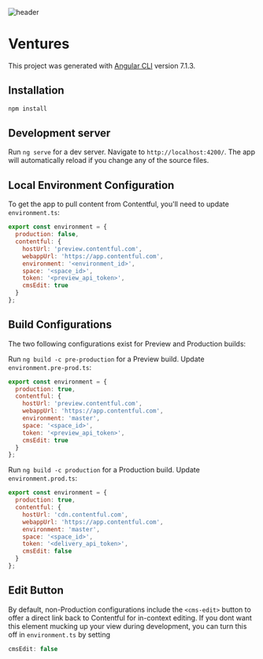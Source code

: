 ![header](http://citi.com/ventures/images/hero-v-arrow.svg)

# Ventures

This project was generated with [Angular CLI](https://github.com/angular/angular-cli) version 7.1.3.

## Installation
```sh
npm install
```

## Development server

Run `ng serve` for a dev server. Navigate to `http://localhost:4200/`. The app will automatically reload if you change any of the source files.

## Local Environment Configuration
To get the app to pull content from Contentful, you'll need to update `environment.ts`:

```js
export const environment = {
  production: false,
  contentful: {
    hostUrl: 'preview.contentful.com',
    webappUrl: 'https://app.contentful.com',
    environment: '<environment_id>',
    space: '<space_id>',
    token: '<preview_api_token>',
    cmsEdit: true
  }
};
```

## Build Configurations
The two following configurations exist for Preview and Production builds:

Run `ng build -c pre-production` for a Preview build. Update `environment.pre-prod.ts`:

```js
export const environment = {
  production: true,
  contentful: {
    hostUrl: 'preview.contentful.com',
    webappUrl: 'https://app.contentful.com',
    environment: 'master',
    space: '<space_id>',
    token: '<preview_api_token>',
    cmsEdit: true
  }
};
```

Run `ng build -c production` for a Production build. Update `environment.prod.ts`:

```js
export const environment = {
  production: true,
  contentful: {
    hostUrl: 'cdn.contentful.com',
    webappUrl: 'https://app.contentful.com',
    environment: 'master',
    space: '<space_id>',
    token: '<delivery_api_token>',
    cmsEdit: false
  }
};
```

## Edit Button

By default, non-Production configurations include the `<cms-edit>` button to offer a direct link back to Contentful for in-context editing.
If you dont want this element mucking up your view during development, you can turn this off in `environment.ts` by setting 
```js 
cmsEdit: false
```
